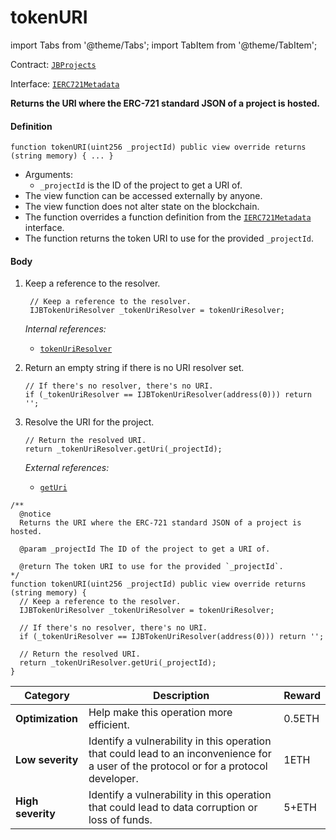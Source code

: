 # tokenURI

import Tabs from '@theme/Tabs';
import TabItem from '@theme/TabItem';

Contract: [`JBProjects`](/dev/api/contracts/jbprojects/README.md)​‌

Interface: [`IERC721Metadata`](https://docs.openzeppelin.com/contracts/4.x/api/token/erc721#IERC721Metadata)​‌

<Tabs>
<TabItem value="Step by step" label="Step by step">

**Returns the URI where the ERC-721 standard JSON of a project is hosted.**

#### Definition

```
function tokenURI(uint256 _projectId) public view override returns (string memory) { ... }
```

* Arguments:
  * `_projectId` is the ID of the project to get a URI of.
* The view function can be accessed externally by anyone.
* The view function does not alter state on the blockchain.
* The function overrides a function definition from the [`IERC721Metadata`](https://docs.openzeppelin.com/contracts/4.x/api/token/erc721#IERC721Metadata) interface.
* The function returns the token URI to use for the provided `_projectId`.

#### Body

1. Keep a reference to the resolver.
 
   ```
    // Keep a reference to the resolver.
    IJBTokenUriResolver _tokenUriResolver = tokenUriResolver;
   ```

    _Internal references:_

    * [`tokenUriResolver`](/dev/api/contracts/jbprojects/properties/tokenuriresolver.md)

2.  Return an empty string if there is no URI resolver set.

    ```
    // If there's no resolver, there's no URI.
    if (_tokenUriResolver == IJBTokenUriResolver(address(0))) return '';
    ```

3.  Resolve the URI for the project.

    ```
    // Return the resolved URI.
    return _tokenUriResolver.getUri(_projectId);
    ```

    _External references:_

    * [`getUri`](/dev/api/interfaces/ijbtokenuriresolver.md)


</TabItem>

<TabItem value="Code" label="Code">

```
/**
  @notice 
  Returns the URI where the ERC-721 standard JSON of a project is hosted.

  @param _projectId The ID of the project to get a URI of.

  @return The token URI to use for the provided `_projectId`.
*/
function tokenURI(uint256 _projectId) public view override returns (string memory) {
  // Keep a reference to the resolver.
  IJBTokenUriResolver _tokenUriResolver = tokenUriResolver;

  // If there's no resolver, there's no URI.
  if (_tokenUriResolver == IJBTokenUriResolver(address(0))) return '';

  // Return the resolved URI.
  return _tokenUriResolver.getUri(_projectId);
}
```

</TabItem>

<TabItem value="Bug bounty" label="Bug bounty">

| Category          | Description                                                                                                                            | Reward |
| ----------------- | -------------------------------------------------------------------------------------------------------------------------------------- | ------ |
| **Optimization**  | Help make this operation more efficient.                                                                                               | 0.5ETH |
| **Low severity**  | Identify a vulnerability in this operation that could lead to an inconvenience for a user of the protocol or for a protocol developer. | 1ETH   |
| **High severity** | Identify a vulnerability in this operation that could lead to data corruption or loss of funds.                                        | 5+ETH  |

</TabItem>
</Tabs>
